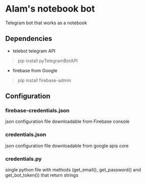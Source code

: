 # Alam's notebook bot
Telegram bot that works as a notebook

## Dependencies

- telebot telegram API
> pip install pyTelegramBotAPI
- firebase from Google
> pip install firebase-admin

## Configuration

### firebase-credentials.json

json configuration file downloadable from Firebase console

### credentials.json

json configuration file downloadable from google apis core

### credentials.py

single python file with methods (get_email(),  get_password() and get_bot_token()) that return strings